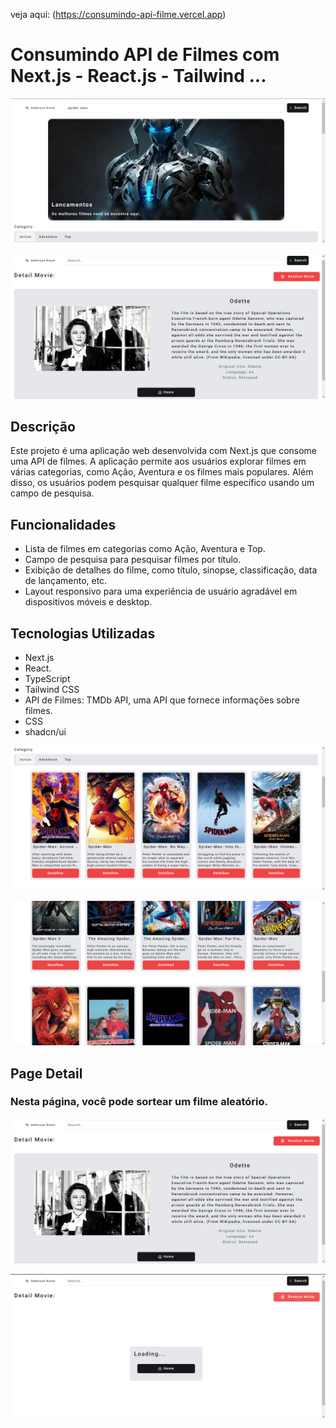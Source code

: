 veja aqui: (https://consumindo-api-filme.vercel.app)

# Consumindo API de Filmes com Next.js - React.js - Tailwind ...

![Next.js](public/layout1.png)

![Next.js](public/layout4.png)

## Descrição

Este projeto é uma aplicação web desenvolvida com Next.js que consome uma API de filmes. A aplicação permite aos usuários explorar filmes em várias categorias, como Ação, Aventura e os filmes mais populares. Além disso, os usuários podem pesquisar qualquer filme específico usando um campo de pesquisa.

## Funcionalidades

- Lista de filmes em categorias como Ação, Aventura e Top.
- Campo de pesquisa para pesquisar filmes por título.
- Exibição de detalhes do filme, como título, sinopse, classificação, data de lançamento, etc.
- Layout responsivo para uma experiência de usuário agradável em dispositivos móveis e desktop.

## Tecnologias Utilizadas

- Next.js
- React.
- TypeScript
- Tailwind CSS
- API de Filmes: TMDb API, uma API que fornece informações sobre filmes.
- CSS
- shadcn/ui

![Next.js](public/layout2.png)

![Next.js](public/layout3.png)

## Page Detail

### Nesta página, você pode sortear um filme aleatório.

![Next.js](public/layout4.png)

![Next.js](public/layout5.png)
